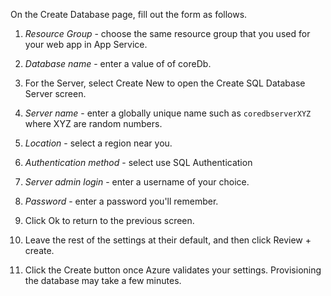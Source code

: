 On the Create Database page, fill out the form as follows.
1. *Resource Group* - choose the same resource group that you used for your web app in App Service.

1. *Database name* - enter a value of of coreDb.

1. For the Server, select Create New to open the Create SQL Database Server screen.

1. *Server name* - enter a globally unique name such as `coredbserverXYZ` where XYZ are random numbers.  

1. *Location* - select a region near you.

1. *Authentication method* - select use SQL Authentication

1. *Server admin login* - enter a username of your choice.

1. *Password* - enter a password you'll remember.

1. Click Ok to return to the previous screen.

1. Leave the rest of the settings at their default, and then click Review + create.

1. Click the Create button once Azure validates your settings. Provisioning the database may take a few minutes.